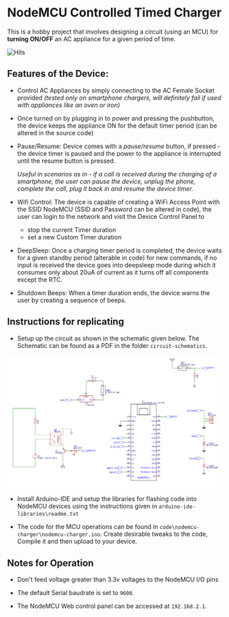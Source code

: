 # NodeMCU Controlled Timed Charger
This is a hobby project that involves designing a circuit (using an MCU) for **turning ON/OFF** an AC appliance for a given period of time.

![Hits](https://hitcounter.pythonanywhere.com/count/tag.svg?url=https%3A%2F%2Fgithub.com%2Frusty-electron%2Fnodemcu-timed-charger)

## Features of the Device:

* Control AC Appliances by simply connecting to the AC Female Socket provided *(tested only on smartphone chargers, will definitely fail if used with appliances like an oven or iron)* 

* Once turned on by plugging in to power and pressing the pushbutton, the device keeps the appliance ON for the default timer period (can be altered in the source code)

* Pause/Resume: Device comes with a *pause/resume* button, if pressed - the device timer is paused and the power to the appliance is interrupted until the resume button is pressed.

    *Useful in scenarios as in - if a call is received during the charging of a smartphone, the user can pause the device, unplug the phone, complete the call, plug it back in and resume the device timer.* 

* Wifi Control: The device is capable of creating a WiFi Access Point with the SSID NodeMCU (SSID and Password can be altered in code), the user can login to the network and visit the Device Control Panel to 
    * stop the current Timer duration 
    * set a new Custom Timer duration

* DeepSleep: Once a charging timer period is completed, the device waits for a given standby period (alterable in code) for new commands, if no input is received the device goes into deepsleep mode during which it consumes only about 20uA of current as it turns off all components except the RTC.

* Shutdown Beeps: When a timer duration ends, the device warns the user by creating a sequence of beeps.

## Instructions for replicating

* Setup up the circuit as shown in the schematic given below. The Schematic can be found as a PDF in the folder `circuit-schematics`.


![](circuit-schematics/simple-schematic.png)


* Install Arduino-IDE and setup the libraries for flashing code into NodeMCU devices using the instructions given in `arduino-ide-libraries\readme.txt`

* The code for the MCU operations can be found in `code\nodemcu-charger\nodemcu-charger.ino`. Create desirable tweaks to the code, Compile it and then upload to your device.

## Notes for Operation

* Don't feed voltage greater than 3.3v voltages to the NodeMCU I/O pins

* The default Serial baudrate is set to `9600`.

* The NodeMCU Web control panel can be accessed at `192.168.2.1`.


